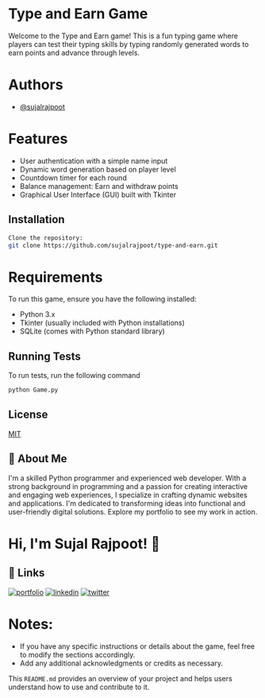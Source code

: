 
# Type and Earn Game
Welcome to the Type and Earn game! This is a fun typing game where players can test their typing skills by typing randomly generated words to earn points and advance through levels.

# Authors

- [@sujalrajpoot](https://github.com/sujalrajpoot)

# Features

- User authentication with a simple name input
- Dynamic word generation based on player level
- Countdown timer for each round
- Balance management: Earn and withdraw points
- Graphical User Interface (GUI) built with Tkinter


## Installation

```bash
Clone the repository:
git clone https://github.com/sujalrajpoot/type-and-earn.git
```


# Requirements

To run this game, ensure you have the following installed:

- Python 3.x
- Tkinter (usually included with Python installations)
- SQLite (comes with Python standard library)

## Running Tests

To run tests, run the following command

```python
python Game.py
```
## License

[MIT](https://choosealicense.com/licenses/mit/)


## 🚀 About Me
I'm a skilled Python programmer and experienced web developer. With a strong background in programming and a passion for creating interactive and engaging web experiences, I specialize in crafting dynamic websites and applications. I'm dedicated to transforming ideas into functional and user-friendly digital solutions. Explore my portfolio to see my work in action.
# Hi, I'm Sujal Rajpoot! 👋
## 🔗 Links
[![portfolio](https://img.shields.io/badge/my_portfolio-000?style=for-the-badge&logo=ko-fi&logoColor=white)](https://sujalrajpoot.netlify.app/)
[![linkedin](https://img.shields.io/badge/linkedin-0A66C2?style=for-the-badge&logo=linkedin&logoColor=white)](https://www.linkedin.com/in/sujal-rajpoot-469888305/)
[![twitter](https://img.shields.io/badge/twitter-1DA1F2?style=for-the-badge&logo=twitter&logoColor=white)](https://twitter.com/sujalrajpoot70)



# Notes:
- If you have any specific instructions or details about the game, feel free to modify the sections accordingly.
- Add any additional acknowledgments or credits as necessary. 

This `README.md` provides an overview of your project and helps users understand how to use and contribute to it.
